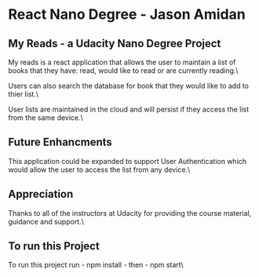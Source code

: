 # React Nano Degree - Jason Amidan

## My Reads - a Udacity Nano Degree Project

My reads is a react application that allows the user to maintain a list of books that they have: read, would like to read or are currently reading.\

Users can also search the database for book that they would like to add to thier list.\

User lists are maintained in the cloud and will persist if they access the list from the same device.\

## Future Enhancments 

This application could be expanded to support User Authentication which would allow the user to access the list from any device.\

## Appreciation

Thanks to all of the instructors at Udacity for providing the course material, guidance and support.\





## To run this Project
To run this project run - npm install  - then - npm start\


